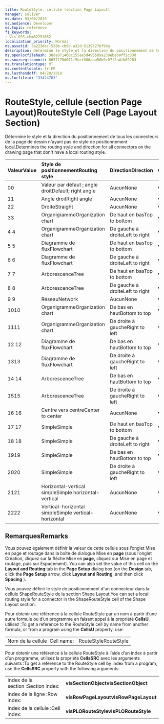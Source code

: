 ```yaml
---
title: RouteStyle, cellule (section Page Layout)
manager: soliver
ms.date: 03/09/2015
ms.audience: Developer
ms.topic: reference
f1_keywords:
- Vis_DSS.chm82251662
localization_priority: Normal
ms.assetid: 3a223dac-538b-cb5d-a32d-61395276f9da
description: Détermine le style et la direction du positionnement de tous les connecteurs de la page de dessin n'ayant pas de style de positionnement local.
ms.openlocfilehash: 38de871460c155ee5d495599a239ebeb0ff1c33d
ms.sourcegitcommit: 8657170d071f9bcf680aba50b9c07f2a4fb82283
ms.translationtype: MT
ms.contentlocale: fr-FR
ms.lasthandoff: 04/28/2019
ms.locfileid: "33424783"
---
```

# <a name="routestyle-cell-page-layout-section"></a><span data-ttu-id="267fb-103">RouteStyle, cellule (section Page Layout)</span><span class="sxs-lookup"><span data-stu-id="267fb-103">RouteStyle Cell (Page Layout Section)</span></span>

<span data-ttu-id="267fb-104">Détermine le style et la direction du positionnement de tous les connecteurs de la page de dessin n'ayant pas de style de positionnement local.</span><span class="sxs-lookup"><span data-stu-id="267fb-104">Determines the routing style and direction for all connectors on the drawing page that don't have a local routing style.</span></span>
  
|<span data-ttu-id="267fb-105">**Valeur**</span><span class="sxs-lookup"><span data-stu-id="267fb-105">**Value**</span></span>|<span data-ttu-id="267fb-106">**Style de positionnement**</span><span class="sxs-lookup"><span data-stu-id="267fb-106">**Routing style**</span></span>|<span data-ttu-id="267fb-107">**Direction**</span><span class="sxs-lookup"><span data-stu-id="267fb-107">**Direction**</span></span>|<span data-ttu-id="267fb-108">**Constante d'automation**</span><span class="sxs-lookup"><span data-stu-id="267fb-108">**Automation constant**</span></span>|
|:-----|:-----|:-----|:-----|
|<span data-ttu-id="267fb-109">0</span><span class="sxs-lookup"><span data-stu-id="267fb-109">0</span></span>  <br/> |<span data-ttu-id="267fb-110">Valeur par défaut ; angle droit</span><span class="sxs-lookup"><span data-stu-id="267fb-110">Default; right angle</span></span>  <br/> |<span data-ttu-id="267fb-111">Aucun</span><span class="sxs-lookup"><span data-stu-id="267fb-111">None</span></span>  <br/> |<span data-ttu-id="267fb-112">**visLORouteDefault**</span><span class="sxs-lookup"><span data-stu-id="267fb-112">**visLORouteDefault**</span></span> <br/> |
|<span data-ttu-id="267fb-113">1</span><span class="sxs-lookup"><span data-stu-id="267fb-113">1</span></span>  <br/> |<span data-ttu-id="267fb-114">Angle droit</span><span class="sxs-lookup"><span data-stu-id="267fb-114">Right angle</span></span>  <br/> |<span data-ttu-id="267fb-115">Aucun</span><span class="sxs-lookup"><span data-stu-id="267fb-115">None</span></span>  <br/> |<span data-ttu-id="267fb-116">**visLORouteRightAngle**</span><span class="sxs-lookup"><span data-stu-id="267fb-116">**visLORouteRightAngle**</span></span> <br/> |
|<span data-ttu-id="267fb-117">2</span><span class="sxs-lookup"><span data-stu-id="267fb-117">2</span></span>  <br/> |<span data-ttu-id="267fb-118">Droite</span><span class="sxs-lookup"><span data-stu-id="267fb-118">Straight</span></span>  <br/> |<span data-ttu-id="267fb-119">Aucun</span><span class="sxs-lookup"><span data-stu-id="267fb-119">None</span></span>  <br/> |<span data-ttu-id="267fb-120">**visLORouteStraight**</span><span class="sxs-lookup"><span data-stu-id="267fb-120">**visLORouteStraight**</span></span> <br/> |
|<span data-ttu-id="267fb-121">3</span><span class="sxs-lookup"><span data-stu-id="267fb-121">3</span></span>  <br/> |<span data-ttu-id="267fb-122">Organigramme</span><span class="sxs-lookup"><span data-stu-id="267fb-122">Organization chart</span></span>  <br/> |<span data-ttu-id="267fb-123">De haut en bas</span><span class="sxs-lookup"><span data-stu-id="267fb-123">Top to bottom</span></span>  <br/> |<span data-ttu-id="267fb-124">**visLORouteOrgChartNS**</span><span class="sxs-lookup"><span data-stu-id="267fb-124">**visLORouteOrgChartNS**</span></span> <br/> |
|<span data-ttu-id="267fb-125">4 </span><span class="sxs-lookup"><span data-stu-id="267fb-125">4</span></span>  <br/> |<span data-ttu-id="267fb-126">Organigramme</span><span class="sxs-lookup"><span data-stu-id="267fb-126">Organization chart</span></span>  <br/> |<span data-ttu-id="267fb-127">De gauche à droite</span><span class="sxs-lookup"><span data-stu-id="267fb-127">Left to right</span></span>  <br/> |<span data-ttu-id="267fb-128">**visLORouteOrgChartWE**</span><span class="sxs-lookup"><span data-stu-id="267fb-128">**visLORouteOrgChartWE**</span></span> <br/> |
|<span data-ttu-id="267fb-129">5 </span><span class="sxs-lookup"><span data-stu-id="267fb-129">5</span></span>  <br/> |<span data-ttu-id="267fb-130">Diagramme de flux</span><span class="sxs-lookup"><span data-stu-id="267fb-130">Flowchart</span></span>  <br/> |<span data-ttu-id="267fb-131">De haut en bas</span><span class="sxs-lookup"><span data-stu-id="267fb-131">Top to bottom</span></span>  <br/> |<span data-ttu-id="267fb-132">**visLORouteFlowchartNS**</span><span class="sxs-lookup"><span data-stu-id="267fb-132">**visLORouteFlowchartNS**</span></span> <br/> |
|<span data-ttu-id="267fb-133">6 </span><span class="sxs-lookup"><span data-stu-id="267fb-133">6</span></span>  <br/> |<span data-ttu-id="267fb-134">Diagramme de flux</span><span class="sxs-lookup"><span data-stu-id="267fb-134">Flowchart</span></span>  <br/> |<span data-ttu-id="267fb-135">De gauche à droite</span><span class="sxs-lookup"><span data-stu-id="267fb-135">Left to right</span></span>  <br/> |<span data-ttu-id="267fb-136">**visLORouteFlowchartWE**</span><span class="sxs-lookup"><span data-stu-id="267fb-136">**visLORouteFlowchartWE**</span></span> <br/> |
|<span data-ttu-id="267fb-137">7 </span><span class="sxs-lookup"><span data-stu-id="267fb-137">7</span></span>  <br/> |<span data-ttu-id="267fb-138">Arborescence</span><span class="sxs-lookup"><span data-stu-id="267fb-138">Tree</span></span>  <br/> |<span data-ttu-id="267fb-139">De haut en bas</span><span class="sxs-lookup"><span data-stu-id="267fb-139">Top to bottom</span></span>  <br/> |<span data-ttu-id="267fb-140">**visLORouteTreeNS**</span><span class="sxs-lookup"><span data-stu-id="267fb-140">**visLORouteTreeNS**</span></span> <br/> |
|<span data-ttu-id="267fb-141">8 </span><span class="sxs-lookup"><span data-stu-id="267fb-141">8</span></span>  <br/> |<span data-ttu-id="267fb-142">Arborescence</span><span class="sxs-lookup"><span data-stu-id="267fb-142">Tree</span></span>  <br/> |<span data-ttu-id="267fb-143">De gauche à droite</span><span class="sxs-lookup"><span data-stu-id="267fb-143">Left to right</span></span>  <br/> |<span data-ttu-id="267fb-144">**visLORouteTreeWE**</span><span class="sxs-lookup"><span data-stu-id="267fb-144">**visLORouteTreeWE**</span></span> <br/> |
|<span data-ttu-id="267fb-145">9 </span><span class="sxs-lookup"><span data-stu-id="267fb-145">9</span></span>  <br/> |<span data-ttu-id="267fb-146">Réseau</span><span class="sxs-lookup"><span data-stu-id="267fb-146">Network</span></span>  <br/> |<span data-ttu-id="267fb-147">Aucun</span><span class="sxs-lookup"><span data-stu-id="267fb-147">None</span></span>  <br/> |<span data-ttu-id="267fb-148">**visLORouteNetwork**</span><span class="sxs-lookup"><span data-stu-id="267fb-148">**visLORouteNetwork**</span></span> <br/> |
|<span data-ttu-id="267fb-149">10</span><span class="sxs-lookup"><span data-stu-id="267fb-149">10</span></span>  <br/> |<span data-ttu-id="267fb-150">Organigramme</span><span class="sxs-lookup"><span data-stu-id="267fb-150">Organization chart</span></span>  <br/> |<span data-ttu-id="267fb-151">De bas en haut</span><span class="sxs-lookup"><span data-stu-id="267fb-151">Bottom to top</span></span>  <br/> |<span data-ttu-id="267fb-152">**visLORouteOrgChartSN**</span><span class="sxs-lookup"><span data-stu-id="267fb-152">**visLORouteOrgChartSN**</span></span> <br/> |
|<span data-ttu-id="267fb-153">11</span><span class="sxs-lookup"><span data-stu-id="267fb-153">11</span></span>  <br/> |<span data-ttu-id="267fb-154">Organigramme</span><span class="sxs-lookup"><span data-stu-id="267fb-154">Organization chart</span></span>  <br/> |<span data-ttu-id="267fb-155">De droite à gauche</span><span class="sxs-lookup"><span data-stu-id="267fb-155">Right to left</span></span>  <br/> |<span data-ttu-id="267fb-156">**visLORouteOrgChartEW**</span><span class="sxs-lookup"><span data-stu-id="267fb-156">**visLORouteOrgChartEW**</span></span> <br/> |
|<span data-ttu-id="267fb-157">12 </span><span class="sxs-lookup"><span data-stu-id="267fb-157">12</span></span>  <br/> |<span data-ttu-id="267fb-158">Diagramme de flux</span><span class="sxs-lookup"><span data-stu-id="267fb-158">Flowchart</span></span>  <br/> |<span data-ttu-id="267fb-159">De bas en haut</span><span class="sxs-lookup"><span data-stu-id="267fb-159">Bottom to top</span></span>  <br/> |<span data-ttu-id="267fb-160">**visLORouteFlowchartSN**</span><span class="sxs-lookup"><span data-stu-id="267fb-160">**visLORouteFlowchartSN**</span></span> <br/> |
|<span data-ttu-id="267fb-161">13</span><span class="sxs-lookup"><span data-stu-id="267fb-161">13</span></span>  <br/> |<span data-ttu-id="267fb-162">Diagramme de flux</span><span class="sxs-lookup"><span data-stu-id="267fb-162">Flowchart</span></span>  <br/> |<span data-ttu-id="267fb-163">De droite à gauche</span><span class="sxs-lookup"><span data-stu-id="267fb-163">Right to left</span></span>  <br/> |<span data-ttu-id="267fb-164">**visLORouteFlowchartEW**</span><span class="sxs-lookup"><span data-stu-id="267fb-164">**visLORouteFlowchartEW**</span></span> <br/> |
|<span data-ttu-id="267fb-165">14 </span><span class="sxs-lookup"><span data-stu-id="267fb-165">14</span></span>  <br/> |<span data-ttu-id="267fb-166">Arborescence</span><span class="sxs-lookup"><span data-stu-id="267fb-166">Tree</span></span>  <br/> |<span data-ttu-id="267fb-167">De bas en haut</span><span class="sxs-lookup"><span data-stu-id="267fb-167">Bottom to top</span></span>  <br/> |<span data-ttu-id="267fb-168">**visLORouteTreeSN**</span><span class="sxs-lookup"><span data-stu-id="267fb-168">**visLORouteTreeSN**</span></span> <br/> |
|<span data-ttu-id="267fb-169">15</span><span class="sxs-lookup"><span data-stu-id="267fb-169">15</span></span>  <br/> |<span data-ttu-id="267fb-170">Arborescence</span><span class="sxs-lookup"><span data-stu-id="267fb-170">Tree</span></span>  <br/> |<span data-ttu-id="267fb-171">De droite à gauche</span><span class="sxs-lookup"><span data-stu-id="267fb-171">Right to left</span></span>  <br/> |<span data-ttu-id="267fb-172">**visLORouteTreeEW**</span><span class="sxs-lookup"><span data-stu-id="267fb-172">**visLORouteTreeEW**</span></span> <br/> |
|<span data-ttu-id="267fb-173">16 </span><span class="sxs-lookup"><span data-stu-id="267fb-173">16</span></span>  <br/> |<span data-ttu-id="267fb-174">Centre vers centre</span><span class="sxs-lookup"><span data-stu-id="267fb-174">Center to center</span></span>  <br/> |<span data-ttu-id="267fb-175">Aucun</span><span class="sxs-lookup"><span data-stu-id="267fb-175">None</span></span>  <br/> |<span data-ttu-id="267fb-176">**visLORouteCenterToCenter**</span><span class="sxs-lookup"><span data-stu-id="267fb-176">**visLORouteCenterToCenter**</span></span> <br/> |
|<span data-ttu-id="267fb-177">17 </span><span class="sxs-lookup"><span data-stu-id="267fb-177">17</span></span>  <br/> |<span data-ttu-id="267fb-178">Simple</span><span class="sxs-lookup"><span data-stu-id="267fb-178">Simple</span></span>  <br/> |<span data-ttu-id="267fb-179">De haut en bas</span><span class="sxs-lookup"><span data-stu-id="267fb-179">Top to bottom</span></span>  <br/> |<span data-ttu-id="267fb-180">**visLORouteSimpleNS**</span><span class="sxs-lookup"><span data-stu-id="267fb-180">**visLORouteSimpleNS**</span></span> <br/> |
|<span data-ttu-id="267fb-181">18 </span><span class="sxs-lookup"><span data-stu-id="267fb-181">18</span></span>  <br/> |<span data-ttu-id="267fb-182">Simple</span><span class="sxs-lookup"><span data-stu-id="267fb-182">Simple</span></span>  <br/> |<span data-ttu-id="267fb-183">De gauche à droite</span><span class="sxs-lookup"><span data-stu-id="267fb-183">Left to right</span></span>  <br/> |<span data-ttu-id="267fb-184">**visLORouteSimpleWE**</span><span class="sxs-lookup"><span data-stu-id="267fb-184">**visLORouteSimpleWE**</span></span> <br/> |
|<span data-ttu-id="267fb-185">19</span><span class="sxs-lookup"><span data-stu-id="267fb-185">19</span></span>  <br/> |<span data-ttu-id="267fb-186">Simple</span><span class="sxs-lookup"><span data-stu-id="267fb-186">Simple</span></span>  <br/> |<span data-ttu-id="267fb-187">De bas en haut</span><span class="sxs-lookup"><span data-stu-id="267fb-187">Bottom to top</span></span>  <br/> |<span data-ttu-id="267fb-188">**visLORouteSimpleSN**</span><span class="sxs-lookup"><span data-stu-id="267fb-188">**visLORouteSimpleSN**</span></span> <br/> |
|<span data-ttu-id="267fb-189">20</span><span class="sxs-lookup"><span data-stu-id="267fb-189">20</span></span>  <br/> |<span data-ttu-id="267fb-190">Simple</span><span class="sxs-lookup"><span data-stu-id="267fb-190">Simple</span></span>  <br/> |<span data-ttu-id="267fb-191">De droite à gauche</span><span class="sxs-lookup"><span data-stu-id="267fb-191">Right to left</span></span>  <br/> |<span data-ttu-id="267fb-192">**visLORouteSimpleEW**</span><span class="sxs-lookup"><span data-stu-id="267fb-192">**visLORouteSimpleEW**</span></span> <br/> |
|<span data-ttu-id="267fb-193"> 21</span><span class="sxs-lookup"><span data-stu-id="267fb-193">21</span></span>  <br/> |<span data-ttu-id="267fb-194">Horizontal-vertical simple</span><span class="sxs-lookup"><span data-stu-id="267fb-194">Simple horizontal-vertical</span></span>  <br/> |<span data-ttu-id="267fb-195">Aucun</span><span class="sxs-lookup"><span data-stu-id="267fb-195">None</span></span>  <br/> |<span data-ttu-id="267fb-196">**visLORouteSimpleHV**</span><span class="sxs-lookup"><span data-stu-id="267fb-196">**visLORouteSimpleHV**</span></span> <br/> |
|<span data-ttu-id="267fb-197">22</span><span class="sxs-lookup"><span data-stu-id="267fb-197">22</span></span>  <br/> |<span data-ttu-id="267fb-198">Vertical-horizontal simple</span><span class="sxs-lookup"><span data-stu-id="267fb-198">Simple vertical-horizontal</span></span>  <br/> |<span data-ttu-id="267fb-199">Aucun</span><span class="sxs-lookup"><span data-stu-id="267fb-199">None</span></span>  <br/> |<span data-ttu-id="267fb-200">**visLORouteSimpleVH**</span><span class="sxs-lookup"><span data-stu-id="267fb-200">**visLORouteSimpleVH**</span></span> <br/> |
   
## <a name="remarks"></a><span data-ttu-id="267fb-201">Remarques</span><span class="sxs-lookup"><span data-stu-id="267fb-201">Remarks</span></span>

<span data-ttu-id="267fb-202">Vous pouvez également définir la valeur  de cette cellule sous l’onglet Mise  en page et routage dans la boîte de dialogue Mise en **page** (sous l’onglet Création, cliquez sur la flèche Mise en **page,** cliquez sur Mise en page et routage, puis sur Espacement). </span><span class="sxs-lookup"><span data-stu-id="267fb-202">You can also set the value of this cell on the **Layout and Routing** tab in the **Page Setup** dialog box (on the **Design** tab, click the **Page Setup** arrow, click **Layout and Routing**, and then click **Spacing** ).</span></span> 
  
<span data-ttu-id="267fb-203">Vous pouvez définir le style de positionnement d'un connecteur dans la cellule ShapeRouteStyle de la section Shape Layout.</span><span class="sxs-lookup"><span data-stu-id="267fb-203">You can set a local routing style for a connector in the ShapeRouteStyle cell of the Shape Layout section.</span></span> 
  
<span data-ttu-id="267fb-204">Pour obtenir une référence à la cellule RouteStyle par un nom à partir d’une autre formule ou d’un programme en faisant appel à la propriété **CellsU**, utilisez :</span><span class="sxs-lookup"><span data-stu-id="267fb-204">To get a reference to the RouteStyle cell by name from another formula, or from a program using the **CellsU** property, use:</span></span> 
  
|||
|:-----|:-----|
|<span data-ttu-id="267fb-205">Nom de la cellule :</span><span class="sxs-lookup"><span data-stu-id="267fb-205">Cell name:</span></span>  <br/> |<span data-ttu-id="267fb-206">RouteStyle</span><span class="sxs-lookup"><span data-stu-id="267fb-206">RouteStyle</span></span>  <br/> |
   
<span data-ttu-id="267fb-207">Pour obtenir une référence à la cellule RouteStyle à l’aide d’un index à partir d’un programme, utilisez la propriété **CellsSRC** avec les arguments suivants :</span><span class="sxs-lookup"><span data-stu-id="267fb-207">To get a reference to the RouteStyle cell by index from a program, use the **CellsSRC** property with the following arguments:</span></span> 
  
|||
|:-----|:-----|
|<span data-ttu-id="267fb-208">Index de la section :</span><span class="sxs-lookup"><span data-stu-id="267fb-208">Section index:</span></span>  <br/> |<span data-ttu-id="267fb-209">**visSectionObject**</span><span class="sxs-lookup"><span data-stu-id="267fb-209">**visSectionObject**</span></span> <br/> |
|<span data-ttu-id="267fb-210">Index de la ligne :</span><span class="sxs-lookup"><span data-stu-id="267fb-210">Row index:</span></span>  <br/> |<span data-ttu-id="267fb-211">**visRowPageLayout**</span><span class="sxs-lookup"><span data-stu-id="267fb-211">**visRowPageLayout**</span></span> <br/> |
|<span data-ttu-id="267fb-212">Index de la cellule :</span><span class="sxs-lookup"><span data-stu-id="267fb-212">Cell index:</span></span>  <br/> |<span data-ttu-id="267fb-213">**visPLORouteStyle**</span><span class="sxs-lookup"><span data-stu-id="267fb-213">**visPLORouteStyle**</span></span> <br/> |
   

